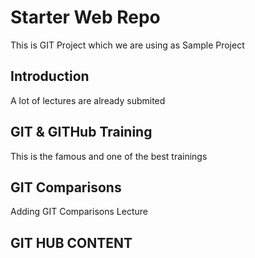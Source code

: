 # Starter Web Repo

This is GIT Project which we are using as Sample Project 

## Introduction

A lot of lectures are already submited

## GIT & GITHub Training
This is the famous and one of the best trainings

## GIT Comparisons
Adding GIT Comparisons Lecture

## GIT HUB CONTENT